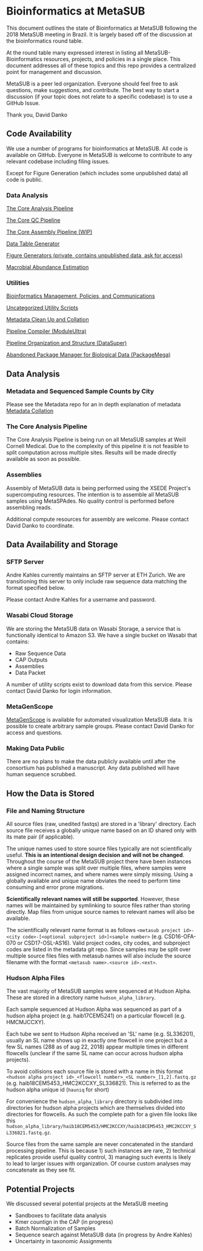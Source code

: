 # Bioinformatics at MetaSUB

This document outlines the state of Bioinformatics at MetaSUB following the 2018 MetaSUB meeting in Brazil. It is largely based off of the discussion at the bioinformatics round table. 

At the round table many expressed interest in listing all MetaSUB-Bioinformatics resources, projects, and policies in a single place. This document addresses all of these topics and this repo provides a centralized point for management and discussion.

MetaSUB is a peer led organization. Everyone should feel free to ask questions, make suggestions, and contribute. The best way to start a discussion (if your topic does not relate to a specific codebase) is to use a GitHub Issue.

Thank you,
David Danko 

## Code Availability

We use a number of programs for bioinformatics at MetaSUB. All code is available on GitHub. Everyone in MetaSUB is welcome to contribute to any relevant codebase including filing issues.

Except for Figure Generation (which includes some unpublished data) all code is public.

### Data Analysis

[The Core Analysis Pipeline](https://github.com/MetaSUB/MetaSUB_CAP)

[The Core QC Pipeline](https://github.com/MetaSUB/MetaSUB_QC_Pipeline)

[The Core Assembly Pipeline (WIP)](https://github.com/MetaSUB/MetaSUB_assembly_CAP)

[Data Table Generator](https://github.com/dcdanko/capalyzer)

[Figure Generators (private, contains unpublished data, ask for access)](https://github.com/dcdanko/metasub-packetizer)

[Macrobial Abundance Estimation](https://github.com/MetaSUB/macrobial-genomes)

### Utilities

[Bioinformatics Management, Policies, and Communications](https://github.com/MetaSUB/bioinformatics_management)

[Uncategorized Utility Scripts](https://github.com/MetaSUB/metasub_utils)

[Metadata Clean Up and Collation](https://github.com/dcdanko/MetaSUB-metadata)

[Pipeline Compiler (ModuleUltra)](https://github.com/dcdanko/ModuleUltra)

[Pipeline Organization and Structure (DataSuper)](https://github.com/dcdanko/DataSuper)

[Abandoned Package Manager for Biological Data (PackageMega)](https://github.com/dcdanko/PackageMega)

## Data Analysis

### Metadata and Sequenced Sample Counts by City

Please see the Metadata repo for an in depth explanation of metadata [Metadata Collation](https://github.com/dcdanko/MetaSUB-metadata)
### The Core Analysis Pipeline

The Core Analysis Pipeline is being run on all MetaSUB samples at Weill Cornell Medical. Due to the complexity of this pipeline it is not feasible to split computation across multiple sites. Results will be made directly available as soon as possible.

### Assemblies

Assembly of MetaSUB data is being performed using the XSEDE Project's supercomputing resources. The intention is to assemble all MetaSUB samples using MetaSPAdes. No quality control is performed before assembling reads.

Additional compute resources for assembly are welcome. Please contact David Danko to coordinate.

## Data Availability and Storage

### SFTP Server

Andre Kahles currently maintains an SFTP server at ETH Zurich. We are transitioning this server to only include raw sequence data matching the format specified below.

Please contact Andre Kahles for a username and password.

### Wasabi Cloud Storage

We are storing the MetaSUB data on Wasabi Storage, a service that is functionally identical to Amazon S3. We have a single bucket on Wasabi that contains:

- Raw Sequence Data
- CAP Outputs
- Assemblies
- Data Packet

A number of utility scripts exist to download data from this service. Please contact David Danko for login information.

### MetaGenScope

[MetaGenScope](www.metagenscope.com) is available for automated visualization MetaSUB data. It is possible to create arbitrary sample groups. Please contact David Danko for access and questions.

### Making Data Public

There are no plans to make the data publicly available until after the consortium has published a manuscript. Any data published will have human sequence scrubbed. 

## How the Data is Stored

### File and Naming Structure

All source files (raw, unedited fastqs) are stored in a 'library' directory. Each source file receives a globally unique name based on an ID shared only with its mate pair (if applicable). 

The unique names used to store source files typically are not scientifically useful. __This is an intentional design decision and will not be changed__. Throughout the course of the MetaSUB project there have been instances where a single sample was split over multiple files, where samples were assigned incorrect names, and where names were simply missing. Using a globally available and unique name obviates the need to perform time consuming and error prone migrations.

__Scientifically relevant names will still be supported__. However, these names will be maintained by symlinking to source files rather than storing directly. Map files from unique source names to relevant names will also be available.

The scientifically relevant name format is as follows `<metasub project id>-<city code>-[<optional subproject id>]<sample number>` (e.g. CSD16-OFA-070 or CSD17-OSL-AS16). Valid project codes, city codes, and subproject codes are listed in the metadata git repo. Since samples may be split over multiple source files files with metasub names will also include the source filename with the format `<metasub name>.<source id>.<ext>`.

### Hudson Alpha Files

The vast majority of MetaSUB samples were sequenced at Hudson Alpha. These are stored in a directory name `hudson_alpha_library`.

Each sample sequenced at Hudson Alpha was sequenced as part of a hudson alpha project (e.g. haib17CEM5241) on a particular flowcell (e.g. HMCMJCCXY). 

Each tube we sent to Hudson Alpha received an 'SL' name (e.g. SL336201), usually an SL name shows up in exactly one flowcell in one project but a few SL names (288 as of aug 22, 2018) appear multiple times in different flowcells (unclear if the same SL name can occur across hudson alpha projects).

To avoid collisions each source file is stored with a name in this format `<hudson alpha project id>_<flowcell number>_<SL number>_[1,2].fastq.gz` (e.g. haib18CEM5453_HMC2KCCXY_SL336821). This is referred to as the hudson alpha unique id (`hauniq` for short)

For convenience the `hudson_alpha_library` directory is subdivided into directories for hudson alpha projects which are themselves divided into directories for flowcells. As such the complete path for a given file looks like this `hudson_alpha_library/haib18CEM5453/HMC2KCCXY/haib18CEM5453_HMC2KCCXY_SL336821.fastq.gz`.

Source files from the same sample are never concatenated in the standard processing pipeline. This is because 1) such instances are rare, 2) technical replicates provide useful quality control, 3) managing such events is likely to lead to larger issues with organization. Of course custom analyses may concatenate as they see fit.

## Potential Projects

We discussed several potential projects at the MetaSUB meeting
- Sandboxes to facilitate data analysis
- Kmer countign in the CAP (in progress)
- Batch Normalization of Samples
- Sequence search against MetaSUB data (in progress by Andre Kahles)
- Uncertainty in taxonomic Assignments
